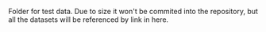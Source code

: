 Folder for test data. Due to size it won't be commited into the repository, but all the datasets will be referenced by link in here.